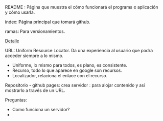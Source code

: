 README : Página que muestra el cómo funcionará el programa o aplicación y cómo usarla.

index: Página principal que tomará github.

ramas: Para versionamientos.

[Detalle](https://github.com/mkdocs/mkdocs/issues/2166)

URL: Uniform Resource Locator. Da una experiencia al usuario que podra acceder siempre a lo mismo.
* Uniforme, lo mismo para todos, es plano, es consistente.
* Recurso, todo lo que aparece en google son recursos.
* Localizador, relaciona el enlace con el recurso. 

Repositorio - github pages: crea servidor : para alojar contenido y así mostrarlo a través de un URL.


Preguntas: 
- Como funciona un servidor?
- 
